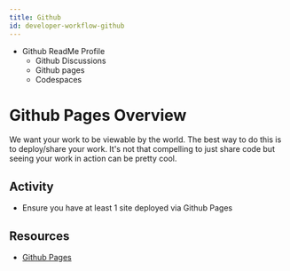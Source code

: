 ```yaml
---
title: Github
id: developer-workflow-github
---
```

- Github ReadMe Profile
    - Github Discussions
    - Github pages
    - Codespaces


# Github Pages Overview

We want your work to be viewable by the world. The best way to do this is to deploy/share your work. It's not that compelling to just share code but seeing your work in action can be pretty cool.

## Activity

- Ensure you have at least 1 site deployed via Github Pages

## Resources

- [Github Pages](https://pages.github.com/)